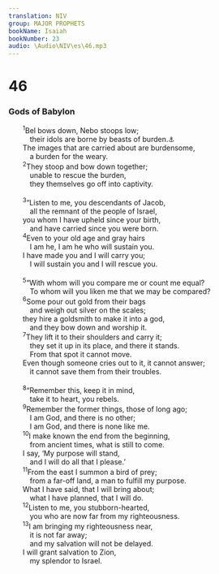 ```yaml
---
translation: NIV
group: MAJOR PROPHETS
bookName: Isaiah 
bookNumber: 23
audio: \Audio\NIV\es\46.mp3
---
```


<div class="title"><h1>46</h1><h3>Gods of Babylon </h3></div>
<span class="verse es_46_1">  <sup>1</sup>Bel bows down, Nebo stoops low; <br/>   their idols are borne by beasts of burden.<a data-toggle="tooltip" data-placement="bottom" title="Or are but beasts and cattle">⚓</a><br/>  The images that are carried about are burdensome, <br/>   a burden for the weary. <br/></span>
<span class="verse es_46_2">  <sup>2</sup>They stoop and bow down together; <br/>   unable to rescue the burden, <br/>   they themselves go off into captivity. <br/><br/></span>
<span class="verse es_46_3">  <sup>3</sup>“Listen to me, you descendants of Jacob, <br/>   all the remnant of the people of Israel, <br/>  you whom I have upheld since your birth, <br/>   and have carried since you were born. <br/></span>
<span class="verse es_46_4">  <sup>4</sup>Even to your old age and gray hairs <br/>   I am he, I am he who will sustain you. <br/>  I have made you and I will carry you; <br/>   I will sustain you and I will rescue you. <br/><br/></span>
<span class="verse es_46_5">  <sup>5</sup>“With whom will you compare me or count me equal? <br/>   To whom will you liken me that we may be compared? <br/></span>
<span class="verse es_46_6">  <sup>6</sup>Some pour out gold from their bags <br/>   and weigh out silver on the scales; <br/>  they hire a goldsmith to make it into a god, <br/>   and they bow down and worship it. <br/></span>
<span class="verse es_46_7">  <sup>7</sup>They lift it to their shoulders and carry it; <br/>   they set it up in its place, and there it stands. <br/>   From that spot it cannot move. <br/>  Even though someone cries out to it, it cannot answer; <br/>   it cannot save them from their troubles. <br/><br/></span>
<span class="verse es_46_8">  <sup>8</sup>“Remember this, keep it in mind, <br/>   take it to heart, you rebels. <br/></span>
<span class="verse es_46_9">  <sup>9</sup>Remember the former things, those of long ago; <br/>   I am God, and there is no other; <br/>   I am God, and there is none like me. <br/></span>
<span class="verse es_46_10">  <sup>10</sup>I make known the end from the beginning, <br/>   from ancient times, what is still to come. <br/>  I say, ‘My purpose will stand, <br/>   and I will do all that I please.’ <br/></span>
<span class="verse es_46_11">  <sup>11</sup>From the east I summon a bird of prey; <br/>   from a far-off land, a man to fulfill my purpose. <br/>  What I have said, that I will bring about; <br/>   what I have planned, that I will do. <br/></span>
<span class="verse es_46_12">  <sup>12</sup>Listen to me, you stubborn-hearted, <br/>   you who are now far from my righteousness. <br/></span>
<span class="verse es_46_13">  <sup>13</sup>I am bringing my righteousness near, <br/>   it is not far away; <br/>   and my salvation will not be delayed. <br/>  I will grant salvation to Zion, <br/>   my splendor to Israel. <br/></span>
